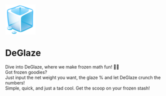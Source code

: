 ![DeGlaze Icon, a cute ice-cube](./src/icons/icon-96x96.png)
# DeGlaze

Dive into DeGlaze, where we make frozen math fun! 🍦🍤  
Got frozen goodies?  
Just input the net weight you want, the glaze % and let DeGlaze crunch the numbers!  
Simple, quick, and just a tad cool. Get the scoop on your frozen stash!
